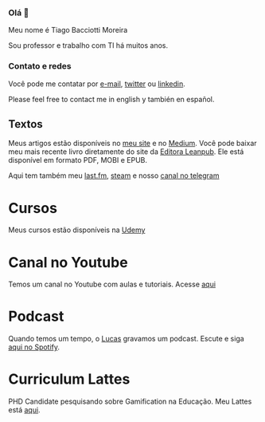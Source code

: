 ### Olá 👋

Meu nome é Tiago Bacciotti Moreira

Sou professor e trabalho com TI há muitos anos. 

### Contato e redes
Você pode me contatar por [e-mail](baciotti@gmail.com), [twitter](https://twitter.com/TiagoBacciotti) ou [linkedin](https://www.linkedin.com/in/bacciotti/).

Please feel free to contact me in english  y también en español.


## Textos
Meus artigos estão disponíveis no [meu site](https://www.baciotti.com) e no [Medium](https://medium.com/@tiagobaciotti).
Você pode baixar meu mais recente livro diretamente do site da [Editora Leanpub](http://leanpub.com/consistencia/c/GRATIS). Ele está disponível em formato PDF, MOBI e EPUB.


Aqui tem também meu [last.fm](http://www.lastfm.com/user/baciotti), [steam](http://steamcommunity.com/id/baciotti) e nosso [canal no telegram](https://t.me/baciotti)


# Cursos
Meus cursos estão disponíveis na [Udemy](https://www.udemy.com/user/tiagobaciottimoreira)


# Canal no Youtube
Temos um canal no Youtube com aulas e tutoriais. Acesse [aqui](https://www.youtube.com/c/TiagoBacciottiMoreira)


# Podcast
Quando temos um tempo, o [Lucas](https://www.github.com/bacciotti) gravamos um podcast. Escute e siga [aqui no Spotify](https://open.spotify.com/show/6smxOXyNz65trz7SECJHIt).


# Curriculum Lattes
PHD Candidate pesquisando sobre Gamification na Educação. Meu Lattes está [aqui](http://lattes.cnpq.br/4325667311288875).



<!--
**baciotti/baciotti** is a ✨ _special_ ✨ repository because its `README.md` (this file) appears on your GitHub profile.

Here are some ideas to get you started:

- 🔭 I’m currently working on ...
- 🌱 I’m currently learning ...
- 👯 I’m looking to collaborate on ...
- 🤔 I’m looking for help with ...
- 💬 Ask me about ...
- 📫 How to reach me: ...
- 😄 Pronouns: ...
- ⚡ Fun fact: ...
-->
